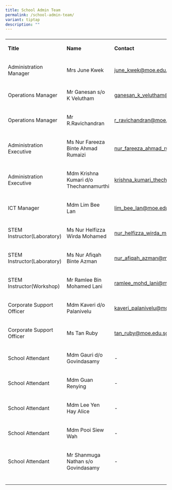 ```yaml
---
title: School Admin Team
permalink: /school-admin-team/
variant: tiptap
description: ""
---
```

<h3></h3>
<table style="minWidth: 75px">
<colgroup>
<col>
<col>
<col>
</colgroup>
<tbody>
<tr>
<td rowspan="1" colspan="1">
<p><strong>Title</strong>
</p>
</td>
<td rowspan="1" colspan="1">
<p><strong>Name</strong>
</p>
</td>
<td rowspan="1" colspan="1">
<p><strong>Contact</strong>
</p>
</td>
</tr>
<tr>
<td rowspan="1" colspan="1">
<p>Administration Manager</p>
</td>
<td rowspan="1" colspan="1">
<p>Mrs June Kwek</p>
</td>
<td rowspan="1" colspan="1">
<p><a href="mailto:june_kwek@moe.edu.sg" rel="noopener noreferrer nofollow" target="_blank">june_kwek@moe.edu.sg</a>
</p>
</td>
</tr>
<tr>
<td rowspan="1" colspan="1">
<p>Operations Manager</p>
</td>
<td rowspan="1" colspan="1">
<p>Mr Ganesan s/o K Velutham</p>
</td>
<td rowspan="1" colspan="1">
<p><a href="mailto:ganesan_k_velutham@moe.edu.sg" rel="noopener noreferrer nofollow" target="_blank">ganesan_k_velutham@moe.edu.sg</a>
</p>
</td>
</tr>
<tr>
<td rowspan="1" colspan="1">
<p>Operations Manager</p>
</td>
<td rowspan="1" colspan="1">
<p>Mr R.Ravichandran</p>
</td>
<td rowspan="1" colspan="1">
<p><a href="mailto:r_ravichandran@moe.edu.sg" rel="noopener noreferrer nofollow" target="_blank">r_ravichandran@moe.edu.sg</a>
</p>
</td>
</tr>
<tr>
<td rowspan="1" colspan="1">
<p>Administration Executive</p>
</td>
<td rowspan="1" colspan="1">
<p>Ms Nur Fareeza Binte Ahmad Rumaizi</p>
</td>
<td rowspan="1" colspan="1">
<p><a href="mailto:nur_fareeza_ahmad_rumaizi@moe.edu.sg" rel="noopener noreferrer nofollow" target="_blank">nur_fareeza_ahmad_rumaizi@moe.edu.sg</a>
</p>
</td>
</tr>
<tr>
<td rowspan="1" colspan="1">
<p>Administration Executive</p>
</td>
<td rowspan="1" colspan="1">
<p>Mdm Krishna Kumari d/o
<br>Thechannamurthi</p>
</td>
<td rowspan="1" colspan="1">
<p><a href="mailto:krishna_kumari_thechannamu@moe.edu.sg" rel="noopener noreferrer nofollow" target="_blank">krishna_kumari_thechannamu@moe.edu.sg</a>
</p>
</td>
</tr>
<tr>
<td rowspan="1" colspan="1">
<p>ICT Manager</p>
</td>
<td rowspan="1" colspan="1">
<p>Mdm Lim Bee Lan</p>
</td>
<td rowspan="1" colspan="1">
<p><a href="mailto:lim_bee_lan@moe.edu.sg" rel="noopener noreferrer nofollow" target="_blank">lim_bee_lan@moe.edu.sg</a>
</p>
</td>
</tr>
<tr>
<td rowspan="1" colspan="1">
<p>STEM Instructor(Laboratory)</p>
</td>
<td rowspan="1" colspan="1">
<p>Ms Nur Helfizza Wirda Mohamed</p>
</td>
<td rowspan="1" colspan="1">
<p><a href="mailto:nur_helfizza_wirda_mohamed@moe.edu.sg" rel="noopener noreferrer nofollow" target="_blank">nur_helfizza_wirda_mohamed@moe.edu.sg</a>
</p>
</td>
</tr>
<tr>
<td rowspan="1" colspan="1">
<p>STEM Instructor(Laboratory)</p>
</td>
<td rowspan="1" colspan="1">
<p>Ms Nur Afiqah Binte Azman</p>
</td>
<td rowspan="1" colspan="1">
<p><a href="mailto:nur_afiqah_azman@moe.edu.sg" rel="noopener noreferrer nofollow" target="_blank">nur_afiqah_azman@moe.edu.sg</a>
</p>
</td>
</tr>
<tr>
<td rowspan="1" colspan="1">
<p>STEM Instructor(Workshop)</p>
</td>
<td rowspan="1" colspan="1">
<p>Mr Ramlee Bin Mohamed Lani</p>
</td>
<td rowspan="1" colspan="1">
<p><a href="mailto:ramlee_mohd_lani@moe.edu.sg" rel="noopener noreferrer nofollow" target="_blank">ramlee_mohd_lani@moe.edu.sg</a>
</p>
</td>
</tr>
<tr>
<td rowspan="1" colspan="1">
<p>Corporate Support Officer</p>
</td>
<td rowspan="1" colspan="1">
<p>Mdm Kaveri d/o Palanivelu</p>
</td>
<td rowspan="1" colspan="1">
<p><a href="mailto:kaveri_palanivelu@moe.edu.sg" rel="noopener noreferrer nofollow" target="_blank">kaveri_palanivelu@moe.edu.sg</a>
</p>
</td>
</tr>
<tr>
<td rowspan="1" colspan="1">
<p>Corporate Support Officer</p>
</td>
<td rowspan="1" colspan="1">
<p>Ms Tan Ruby</p>
</td>
<td rowspan="1" colspan="1">
<p><a href="mailto:tan_ruby@moe.edu.sg" rel="noopener noreferrer nofollow" target="_blank">tan_ruby@moe.edu.sg</a>
</p>
</td>
</tr>
<tr>
<td rowspan="1" colspan="1">
<p>School Attendant</p>
</td>
<td rowspan="1" colspan="1">
<p>Mdm Gauri d/o Govindasamy</p>
</td>
<td rowspan="1" colspan="1">
<p>-</p>
</td>
</tr>
<tr>
<td rowspan="1" colspan="1">
<p>School Attendant</p>
</td>
<td rowspan="1" colspan="1">
<p>Mdm Guan Renying</p>
</td>
<td rowspan="1" colspan="1">
<p>-</p>
</td>
</tr>
<tr>
<td rowspan="1" colspan="1">
<p>School Attendant</p>
</td>
<td rowspan="1" colspan="1">
<p>Mdm Lee Yen Hay Alice</p>
</td>
<td rowspan="1" colspan="1">
<p>-</p>
</td>
</tr>
<tr>
<td rowspan="1" colspan="1">
<p>School Attendant</p>
</td>
<td rowspan="1" colspan="1">
<p>Mdm Pooi Siew Wah</p>
</td>
<td rowspan="1" colspan="1">
<p>-</p>
</td>
</tr>
<tr>
<td rowspan="1" colspan="1">
<p>School Attendant</p>
</td>
<td rowspan="1" colspan="1">
<p>Mr Shanmuga Nathan s/o Govindasamy</p>
</td>
<td rowspan="1" colspan="1">
<p>-</p>
</td>
</tr>
<tr>
<td rowspan="1" colspan="1">
<p></p>
</td>
<td rowspan="1" colspan="1">
<p></p>
</td>
<td rowspan="1" colspan="1">
<p></p>
</td>
</tr>
</tbody>
</table>
<p></p>
<h3></h3>
<p></p>